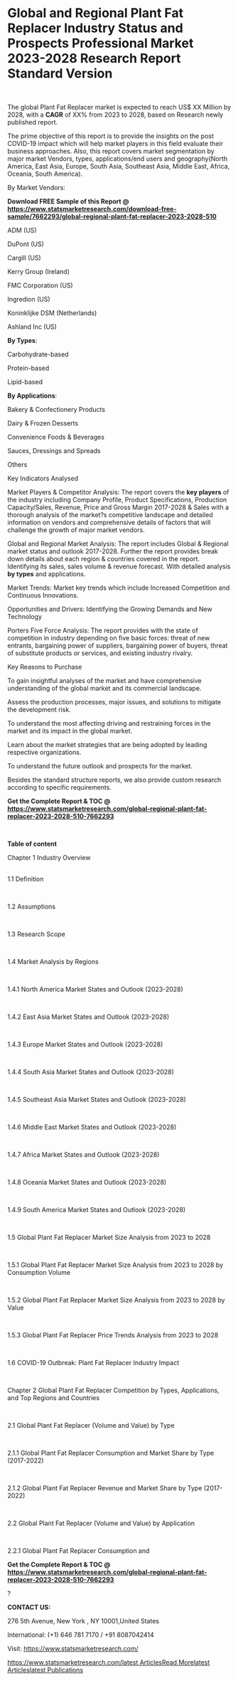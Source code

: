 <h1>Global and Regional Plant Fat Replacer Industry Status and Prospects Professional Market 2023-2028 Research Report Standard Version</h1><br/><p>The global Plant Fat Replacer market is expected to reach US$ XX Million by 2028, with a <strong>CAGR</strong> of XX% from 2023 to 2028, based on Research newly published report.</p>
 
 
 
 <p>The prime objective of this report is to provide the insights on the post COVID-19 impact which will help market players in this field evaluate their business approaches. Also, this report covers market segmentation by major market Vendors, types, applications/end users and geography(North America, East Asia, Europe, South Asia, Southeast Asia, Middle East, Africa, Oceania, South America).</p>
 
 
 
 <p>By Market Vendors:</p>
 
 
 
 <p><strong>Download FREE Sample of this Report @ <a href="https://www.statsmarketresearch.com/download-free-sample/7662293/global-regional-plant-fat-replacer-2023-2028-510">https://www.statsmarketresearch.com/download-free-sample/7662293/global-regional-plant-fat-replacer-2023-2028-510</a></strong></p>
 
 
 
 <p>ADM (US)</p>
 
 
 
 <p>DuPont (US)</p>
 
 
 
 <p>Cargill (US)</p>
 
 
 
 <p>Kerry Group (Ireland)</p>
 
 
 
 <p>FMC Corporation (US)</p>
 
 
 
 <p>Ingredion (US)</p>
 
 
 
 <p>Koninklijke DSM (Netherlands)</p>
 
 
 
 <p>Ashland Inc (US)</p>
 
 
 
 <p><strong>By Types</strong>:</p>
 
 
 
 <p>Carbohydrate-based</p>
 
 
 
 <p>Protein-based</p>
 
 
 
 <p>Lipid-based</p>
 
 
 
 <p><strong><strong>By Applications</strong></strong>:</p>
 
 
 
 <p>Bakery & Confectionery Products</p>
 
 
 
 <p>Dairy & Frozen Desserts</p>
 
 
 
 <p>Convenience Foods & Beverages</p>
 
 
 
 <p>Sauces, Dressings and Spreads</p>
 
 
 
 <p>Others</p>
 
 
 
 <p>Key Indicators Analysed</p>
 
 
 
 <p>Market Players & Competitor Analysis: The report covers the <strong>key players</strong> of the industry including Company Profile, Product Specifications, Production Capacity/Sales, Revenue, Price and Gross Margin 2017-2028 & Sales with a thorough analysis of the market?s competitive landscape and detailed information on vendors and comprehensive details of factors that will challenge the growth of major market vendors.</p>
 
 
 
 <p>Global and Regional Market Analysis: The report includes Global & Regional market status and outlook 2017-2028. Further the report provides break down details about each region & countries covered in the report. Identifying its sales, sales volume & revenue forecast. With detailed analysis <strong>by types</strong> and applications.</p>
 
 
 
 <p>Market Trends: Market key trends which include Increased Competition and Continuous Innovations.</p>
 
 
 
 <p>Opportunities and Drivers: Identifying the Growing Demands and New Technology</p>
 
 
 
 <p>Porters Five Force Analysis: The report provides with the state of competition in industry depending on five basic forces: threat of new entrants, bargaining power of suppliers, bargaining power of buyers, threat of substitute products or services, and existing industry rivalry.</p>
 
 
 
 <p>Key Reasons to Purchase</p>
 
 
 
 <p>To gain insightful analyses of the market and have comprehensive understanding of the global market and its commercial landscape.</p>
 
 
 
 <p>Assess the production processes, major issues, and solutions to mitigate the development risk.</p>
 
 
 
 <p>To understand the most affecting driving and restraining forces in the market and its impact in the global market.</p>
 
 
 
 <p>Learn about the market strategies that are being adopted by leading respective organizations.</p>
 
 
 
 <p>To understand the future outlook and prospects for the market.</p>
 
 
 
 <p>Besides the standard structure reports, we also provide custom research according to specific requirements.</p>
 
 
 
 <div><b>Get the Complete Report & TOC @ <a href="https://www.statsmarketresearch.com/global-regional-plant-fat-replacer-2023-2028-510-7662293">https://www.statsmarketresearch.com/global-regional-plant-fat-replacer-2023-2028-510-7662293</a></b></div>
 
 
 
 <p><br />
 
 <b>Table of content</b></p>
 
 
 
 <p>Chapter 1 Industry Overview<br />
 
 <br />
 
 1.1 Definition<br />
 
 <br />
 
 1.2 Assumptions<br />
 
 <br />
 
 1.3 Research Scope<br />
 
 <br />
 
 1.4 Market Analysis by Regions<br />
 
 <br />
 
 1.4.1 North America Market States and Outlook (2023-2028)<br />
 
 <br />
 
 1.4.2 East Asia Market States and Outlook (2023-2028)<br />
 
 <br />
 
 1.4.3 Europe Market States and Outlook (2023-2028)<br />
 
 <br />
 
 1.4.4 South Asia Market States and Outlook (2023-2028)<br />
 
 <br />
 
 1.4.5 Southeast Asia Market States and Outlook (2023-2028)<br />
 
 <br />
 
 1.4.6 Middle East Market States and Outlook (2023-2028)<br />
 
 <br />
 
 1.4.7 Africa Market States and Outlook (2023-2028)<br />
 
 <br />
 
 1.4.8 Oceania Market States and Outlook (2023-2028)<br />
 
 <br />
 
 1.4.9 South America Market States and Outlook (2023-2028)<br />
 
 <br />
 
 1.5 Global Plant Fat Replacer Market Size Analysis from 2023 to 2028<br />
 
 <br />
 
 1.5.1 Global Plant Fat Replacer Market Size Analysis from 2023 to 2028 by Consumption Volume<br />
 
 <br />
 
 1.5.2 Global Plant Fat Replacer Market Size Analysis from 2023 to 2028 by Value<br />
 
 <br />
 
 1.5.3 Global Plant Fat Replacer Price Trends Analysis from 2023 to 2028<br />
 
 <br />
 
 1.6 COVID-19 Outbreak: Plant Fat Replacer Industry Impact<br />
 
 <br />
 
 Chapter 2 Global Plant Fat Replacer Competition by Types, Applications, and Top Regions and Countries<br />
 
 <br />
 
 2.1 Global Plant Fat Replacer (Volume and Value) by Type<br />
 
 <br />
 
 2.1.1 Global Plant Fat Replacer Consumption and Market Share by Type (2017-2022)<br />
 
 <br />
 
 2.1.2 Global Plant Fat Replacer Revenue and Market Share by Type (2017-2022)<br />
 
 <br />
 
 2.2 Global Plant Fat Replacer (Volume and Value) by Application<br />
 
 <br />
 
 2.2.1 Global Plant Fat Replacer Consumption and</p>
 
 
 
 <div><b>Get the Complete Report & TOC @ <a href="https://www.statsmarketresearch.com/global-regional-plant-fat-replacer-2023-2028-510-7662293">https://www.statsmarketresearch.com/global-regional-plant-fat-replacer-2023-2028-510-7662293</a></b></div>
 
 
 
 <p>? </p>
 
 
 
 <p><b>CONTACT US:</b><br />
 
 276 5th Avenue, New York , NY 10001,United States<br />
 
 International: (+1) 646 781 7170 / +91 8087042414<br />
 
 Visit: <a href="https://www.statsmarketresearch.com/">https://www.statsmarketresearch.com/</a><br />
 
 <a href="https://gyeongbokgung.com">https://www.statsmarketresearch.com/</a><a href="https://hallyeomaritime.com">latest Articles</a><a href="https://jingwansa.com">Read More</a><a href="https://nguoiviet.jp/">latest Articles</a><a href="https://www.intelmarketresearch.com/">latest Publications</a></p>